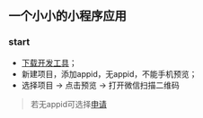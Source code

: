 ##  一个小小的小程序应用

### start

- [下载开发工具](https://mp.weixin.qq.com/debug/wxadoc/dev/devtools/download.html?t=20161107)；
- 新建项目，添加appid，无appid，不能手机预览；
- 选择项目 -> 点击预览 -> 打开微信扫描二维码

> 若无appid可选择[申请](https://mp.weixin.qq.com/?t=20161107)
